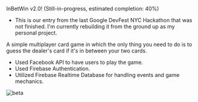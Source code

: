 
InBetWin v2.0! (Still-in-progress, estimated completion: 40%)

- This is our entry from the last Google DevFest NYC Hackathon that was not finished. I'm currently rebuilding it from the ground up as my personal project.


A simple multiplayer card game in which the only thing you need to do is to guess the dealer's card if it's in between your two cards. 

- Used Facebook API to have users to play the game. 
- Used Firebase Authentication. 
- Utilized Firebase Realtime Database for handling events and game mechanics. 

![beta](https://cloud.githubusercontent.com/assets/20054419/22088836/f3262334-ddb4-11e6-8b14-ccb523f859e6.png)
